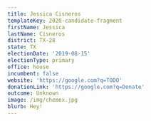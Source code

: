 ```yaml
---
title: Jessica Cisneros
templateKey: 2020-candidate-fragment
firstName: Jessica
lastName: Cisneros
district: TX-28
state: TX
electionDate: '2019-08-15'
electionType: primary
office: house
incumbent: false
website: 'https://google.com?q=TODO'
donationLink: 'https://google.com?q=Donate'
outcome: Unknown
image: /img/chemex.jpg
blurb: Hey!
---
```


